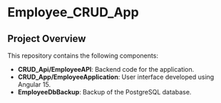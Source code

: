 # Employee_CRUD_App
## Project Overview

This repository contains the following components:

- **CRUD_Api/EmployeeAPI**: Backend code for the application.
- **CRUD_App/EmployeeApplication**: User interface developed using Angular 15.
- **EmployeeDbBackup**: Backup of the PostgreSQL database.

